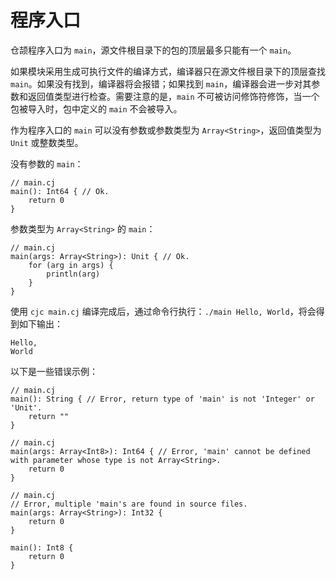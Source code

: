 # 程序入口

仓颉程序入口为 `main`，源文件根目录下的包的顶层最多只能有一个 `main`。

如果模块采用生成可执行文件的编译方式，编译器只在源文件根目录下的顶层查找 `main`。如果没有找到，编译器将会报错；如果找到 `main`，编译器会进一步对其参数和返回值类型进行检查。需要注意的是，`main` 不可被访问修饰符修饰，当一个包被导入时，包中定义的 `main` 不会被导入。

作为程序入口的 `main` 可以没有参数或参数类型为 `Array<String>`，返回值类型为 `Unit` 或整数类型。

没有参数的 `main`：

<!-- run -->

```cangjie
// main.cj
main(): Int64 { // Ok.
    return 0
}
```

参数类型为 `Array<String>` 的 `main`：

```cangjie
// main.cj
main(args: Array<String>): Unit { // Ok.
    for (arg in args) {
        println(arg)
    }
}
```

使用 `cjc main.cj` 编译完成后，通过命令行执行：`./main Hello, World`，将会得到如下输出：

```text
Hello,
World
```

以下是一些错误示例：

```cangjie
// main.cj
main(): String { // Error, return type of 'main' is not 'Integer' or 'Unit'.
    return ""
}
```

```cangjie
// main.cj
main(args: Array<Int8>): Int64 { // Error, 'main' cannot be defined with parameter whose type is not Array<String>.
    return 0
}
```

```cangjie
// main.cj
// Error, multiple 'main's are found in source files.
main(args: Array<String>): Int32 {
    return 0
}

main(): Int8 {
    return 0
}
```
